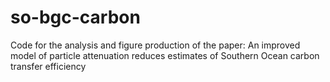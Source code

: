 # so-bgc-carbon
Code for the analysis and figure production of the paper: An improved model of particle attenuation reduces estimates of Southern Ocean carbon transfer efficiency
